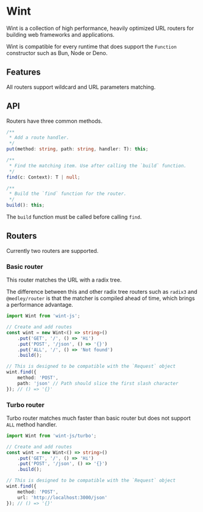 # Wint
Wint is a collection of high performance, heavily optimized 
URL routers for building web frameworks and applications.

Wint is compatible for every runtime that does support the `Function` constructor such as Bun, Node or Deno.

## Features
All routers support wildcard and URL parameters matching.

## API
Routers have three common methods.
```ts
/**
 * Add a route handler.
 */
put(method: string, path: string, handler: T): this;

/**
 * Find the matching item. Use after calling the `build` function.
 */
find(c: Context): T | null;

/**
 * Build the `find` function for the router.
 */
build(): this;
```

The `build` function must be called before calling `find`.

## Routers
Currently two routers are supported.

### Basic router
This router matches the URL with a radix tree.

The difference between this and other radix tree routers
such as `radix3` and `@medley/router` is that the matcher 
is compiled ahead of time, which brings a performance advantage.

```ts
import Wint from 'wint-js';

// Create and add routes
const wint = new Wint<() => string>()
    .put('GET', '/', () => 'Hi')
    .put('POST', '/json', () => '{}')
    .put('ALL', '/', () => 'Not found')
    .build();

// This is designed to be compatible with the `Request` object
wint.find({
    method: 'POST',
    path: 'json' // Path should slice the first slash character
}); // () => '{}'
```

### Turbo router
Turbo router matches much faster than basic router but does not support `ALL` method handler.

```ts
import Wint from 'wint-js/turbo';

// Create and add routes
const wint = new Wint<() => string>()
    .put('GET', '/', () => 'Hi')
    .put('POST', '/json', () => '{}')
    .build();

// This is designed to be compatible with the `Request` object
wint.find({
    method: 'POST',
    url: 'http://localhost:3000/json'
}); // () => '{}'
```
